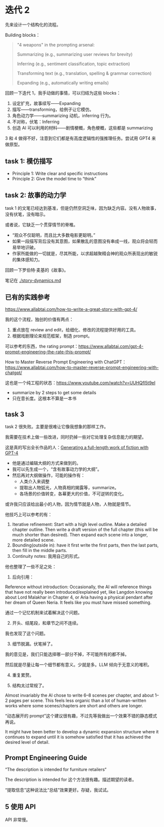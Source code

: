 # 迭代 2

先来设计一个结构化的流程。

Building blocks：

> "4 weapons" in the prompting arsenal:
>
> Summarizing (e.g., summarizing user reviews for brevity)
>
> Inferring (e.g., sentiment classification, topic extraction)
>
> Transforming text (e.g., translation, spelling & grammar correction)
>
> Expanding (e.g., automatically writing emails)

回顾一下迭代 1，我手动做的事情，可以归结为这些 blocks：

1. 设定扩充，故事续写——Expanding
2. 描写——transforming，给例子让它模仿。
3. 角色动力学——summarizing 动机，inferring 行为。
4. 不对称，伏笔：Inferring
5. 创造 AI 可以利用的材料——剧情梗概，角色梗概，这些都是 summarizing

3 和 4 做得不好，注意到它们都是有高度逻辑性的强推理任务。尝试用 GPT4 来做原型。

## task 1: 模仿描写

- Principle 1: Write clear and specific instructions
- Principle 2: Give the model time to “think”

## task 2: 故事的动力学

task 1 的文笔已经达到基准，但是仍然空洞乏味，因为缺乏内容。没有人物故事，没有伏笔，没有暗示。

或者说，它缺乏一个贯穿情节的脊椎。

- “观众不仅聪明，而且比大多数电影更聪明。”
- 如果一段描写背后没有其意图，如果散乱的意图没有串成一线，观众将会轻而易举地识破。
- 作家所能做的一切就是，尽其所能，以求超越聚精会神的观众所表现出的敏锐的集体感知力。

回顾一下罗伯特·麦基的《故事》。

笔记在 [./story-dynamics.md](./story-dynamics.md)

## 已有的实践参考

https://www.allabtai.com/how-to-write-a-great-story-with-gpt-4/

我的这个流程，独创的价值有两点：

1. 重点放在 review and edit，给细化、修改的流程提供好用的工具。
2. 根据戏剧理论来规范框架，制造 prompt。

可以参考的东西，the rating prompt：https://www.allabtai.com/gpt-4-prompt-engineering-the-rate-this-prompt/

How to Master Reverse Prompt Engineering with ChatGPT：https://www.allabtai.com/how-to-master-reverse-prompt-engineering-with-chatgpt/

这也是一个纯工程的状态：https://www.youtube.com/watch?v=UUHQfl5t9eI

- summarize by 2 steps to get some details
- 只在意长度。这根本不算是一本书

## task 3

task 2 很失败。主要是很难让它像我想象的那样工作。

我需要在技术上做一些改进，同时扔掉一些对它处理复杂信息能力的期望。

这是真的写出全长作品的人：[Generating a full-length work of fiction with GPT-4](https://medium.com/@chiaracoetzee/generating-a-full-length-work-of-fiction-with-gpt-4-4052cfeddef3)

- 他是通过编辑大纲的方式来做到的。
- 我可以先生成一个，“含有故事动力学的大纲”。
- 然后再对大纲做操作，可能的操作有：
  - 人类介入来调整
  - 提取出人物弧光，人物真相的揭露等，summarize。
  - 各场景的价值转变，各幕更大的价值，不可逆转的变化。

或许我只应该给出最小的人物，因为情节就是人物，人物就是情节。

他技巧上可以参考的有：

1. Iterative refinement: Start with a high level outline. Make a detailed chapter outline. Then write a draft version of the full chapter (this will be much shorter than desired). Then expand each scene into a longer, more detailed scene.
2. Bounding(outside in): have it first write the first parts, then the last parts, then fill in the middle parts.
3. Continuity notes: 我用自己的形式。

他也整理了一些不足之处：

1. 后向引用：

Reference without introduction: Occasionally, the AI will reference things that have not really been introduced/explained yet, like Langdon knowing about Lord Malakhar in Chapter 4, or Aria having a physical pendant after her dream of Queen Neria. It feels like you must have missed something.

通过一个记忆机制来试着解决这个问题。

2. 开头、结尾段，和章节之间不连续。

我也发现了这个问题。

3. 细节脱漏。伏笔掉了。

我的意见是，我们只能选择哪一部分不掉，不可能所有的都不掉。

然后就是尽量让每一个细节都有意义。少就是多。LLM 倾向于无意义的堆积。

4. 重复累赘。

5. 结构太过常规了。

Almost invariably the AI chose to write 6–8 scenes per chapter, and about 1–2 pages per scene. This feels less organic than a lot of human-written works where some scenes/chapters are short and others are longer.

“动态展开的 prompt”这个建议很有趣，不过先等我做出一个效果不错的静态模式再说。

It might have been better to develop a dynamic expansion structure where it continues to expand until it is somehow satisfied that it has achieved the desired level of detail.

## Prompt Engineering Guide

“The description is intended for furniture retailers“

The description is intended for 这个方法很有趣。描述期望的读者。

“提取信息”这种说法比“总结”效果更好。存疑，我试试。

## 5 使用 API

API 非常慢。
